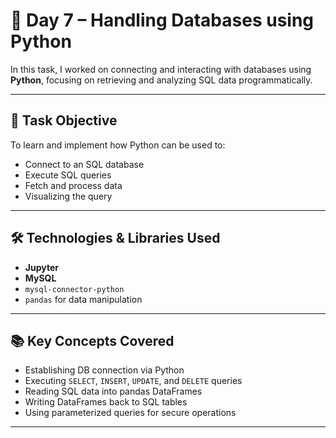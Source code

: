 # 🐍 Day 7 – Handling Databases using Python

  
In this task, I worked on connecting and interacting with databases using **Python**, focusing on retrieving and analyzing SQL data programmatically.

---

## 🎯 Task Objective

To learn and implement how Python can be used to:
- Connect to an SQL database
- Execute SQL queries
- Fetch and process data
- Visualizing the query

---

## 🛠️ Technologies & Libraries Used

- **Jupyter**
- **MySQL** 
- `mysql-connector-python` 
- `pandas` for data manipulation

---

## 📚 Key Concepts Covered

- Establishing DB connection via Python
- Executing `SELECT`, `INSERT`, `UPDATE`, and `DELETE` queries
- Reading SQL data into pandas DataFrames
- Writing DataFrames back to SQL tables
- Using parameterized queries for secure operations

---